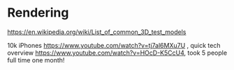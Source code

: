 # Rendering

<https://en.wikipedia.org/wiki/List_of_common_3D_test_models>

10k iPhones <https://www.youtube.com/watch?v=tj7al6MXu7U> , quick tech overview <https://www.youtube.com/watch?v=HOcD-K5CcU4>, took 5 people full time one month!

